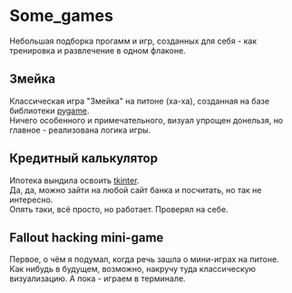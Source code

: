 # Some_games
Небольшая подборка прогамм и игр, созданных для себя - как тренировка и развлечение в одном флаконе.

## Змейка
Классическая игра "Змейка" на питоне (ха-ха), созданная на базе библиотеки [pygame](https://pyga.me/).<br>
Ничего особенного и примечательного, визуал упрощен донельзя, но главное - реализована логика игры. 

## Кредитный калькулятор
Ипотека вындила освоить [tkinter](https://docs.python.org/3/library/asyncio.html#module-asyncio).<br>
Да, да, можно зайти на любой сайт банка и посчитать, но так не интересно.<br>
Опять таки, всё просто, но работает. Проверял на себе.

## Fallout hacking mini-game
Первое, о чём я подумал, когда речь зашла о мини-играх на питоне.<br>
Как нибудь в будущем, возможно, накручу туда классическую визуализацию. А пока - играем в терминале. 
